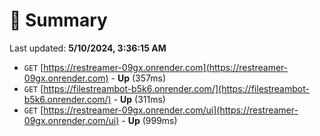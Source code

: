 # 📖 Summary
Last updated: **5/10/2024, 3:36:15 AM**

- `GET` [https://restreamer-09gx.onrender.com](https://restreamer-09gx.onrender.com) - **Up** (357ms)
- `GET` [https://filestreambot-b5k6.onrender.com/](https://filestreambot-b5k6.onrender.com/) - **Up** (311ms)
- `GET` [https://restreamer-09gx.onrender.com/ui](https://restreamer-09gx.onrender.com/ui) - **Up** (999ms)
